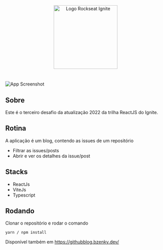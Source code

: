 <div align=center>
  <img src="https://i.imgur.com/cVAsZfL.png" alt="Logo Rockseat Ignite" width="200px">
</div>

#

![App Screenshot](https://i.imgur.com/pkGIWTH.png)

## Sobre
Este é o terceiro desafio da atualização 2022 da trilha ReactJS do Ignite.

## Rotina
A aplicação é um blog, contendo as issues de um repositório
- Filtrar as issues/posts
- Abrir e ver os detalhes da issue/post

## Stacks
- ReactJs
- ViteJs
- Typescript

## Rodando

Clonar o repositório e rodar o comando
```
yarn / npm install
```

Disponível também em https://githubblog.bzenky.dev/
